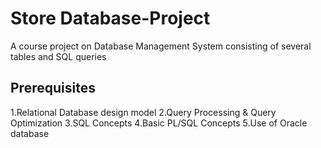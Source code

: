 # Store Database-Project
A course project on Database Management System consisting of several tables and SQL queries

## Prerequisites 
1.Relational Database design model
2.Query Processing & Query Optimization
3.SQL Concepts
4.Basic PL/SQL Concepts
5.Use of Oracle database 
